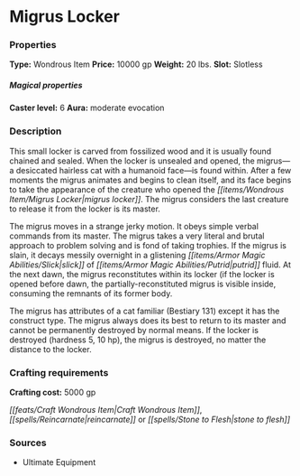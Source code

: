 ﻿---
Title: "Migrus Locker"
Type: "Wondrous Item"
Price: "10000 gp"
Weight: "20 lbs."
Slot: "Slotless"
Caster level: "6"
Aura: "moderate evocation"
Description: |
  "This small locker is carved from fossilized wood and it is usually found chained and sealed. When the locker is unsealed and opened, the migrus—a desiccated hairless cat with a humanoid face—is found within. After a few moments the migrus animates and begins to clean itself, and its face begins to take the appearance of the creature who opened the _migrus locker_. The migrus considers the last creature to release it from the locker is its master.
  The migrus moves in a strange jerky motion. It obeys simple verbal commands from its master. The migrus takes a very literal and brutal approach to problem solving and is fond of taking trophies. If the migrus is slain, it decays messily overnight in a glistening slick of putrid fluid. At the next dawn, the migrus reconstitutes within its locker (if the locker is opened before dawn, the partially-reconstituted migrus is visible inside, consuming the remnants of its former body.
  The migrus has attributes of a cat familiar (_Bestiary_ 131) except it has the construct type. The migrus always does its best to return to its master and cannot be permanently destroyed by normal means. If the locker is destroyed (hardness 5, 10 hp), the migrus is destroyed, no matter the distance to the locker."
Crafting cost: "5000 gp"
Sources: "['Ultimate Equipment']"
---

# Migrus Locker

### Properties

**Type:** Wondrous Item **Price:** 10000 gp **Weight:** 20 lbs. **Slot:** Slotless

##### Magical properties

**Caster level:** 6 **Aura:** moderate evocation

### Description

This small locker is carved from fossilized wood and it is usually found chained and sealed. When the locker is unsealed and opened, the migrus—a desiccated hairless cat with a humanoid face—is found within. After a few moments the migrus animates and begins to clean itself, and its face begins to take the appearance of the creature who opened the _[[items/Wondrous Item/Migrus Locker|migrus locker]]_. The migrus considers the last creature to release it from the locker is its master.

The migrus moves in a strange jerky motion. It obeys simple verbal commands from its master. The migrus takes a very literal and brutal approach to problem solving and is fond of taking trophies. If the migrus is slain, it decays messily overnight in a glistening _[[items/Armor Magic Abilities/Slick|slick]]_ of _[[items/Armor Magic Abilities/Putrid|putrid]]_ fluid. At the next dawn, the migrus reconstitutes within its locker (if the locker is opened before dawn, the partially-reconstituted migrus is visible inside, consuming the remnants of its former body.

The migrus has attributes of a cat familiar (Bestiary 131) except it has the construct type. The migrus always does its best to return to its master and cannot be permanently destroyed by normal means. If the locker is destroyed (hardness 5, 10 hp), the migrus is destroyed, no matter the distance to the locker.

### Crafting requirements

**Crafting cost:** 5000 gp

_[[feats/Craft Wondrous Item|Craft Wondrous Item]]_, _[[spells/Reincarnate|reincarnate]]_ or _[[spells/Stone to Flesh|stone to flesh]]_

### Sources

* Ultimate Equipment